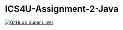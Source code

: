 # ICS4U-Assignment-2-Java
[![GitHub's Super Linter](https://github.com/Myles-Trump/ICS4U-Assignment-2-Java/workflows/GitHub's%20Super%20Linter/badge.svg)](https://github.com/Myles-Trump/ICS4U-Assignment-2-Java/actions)
